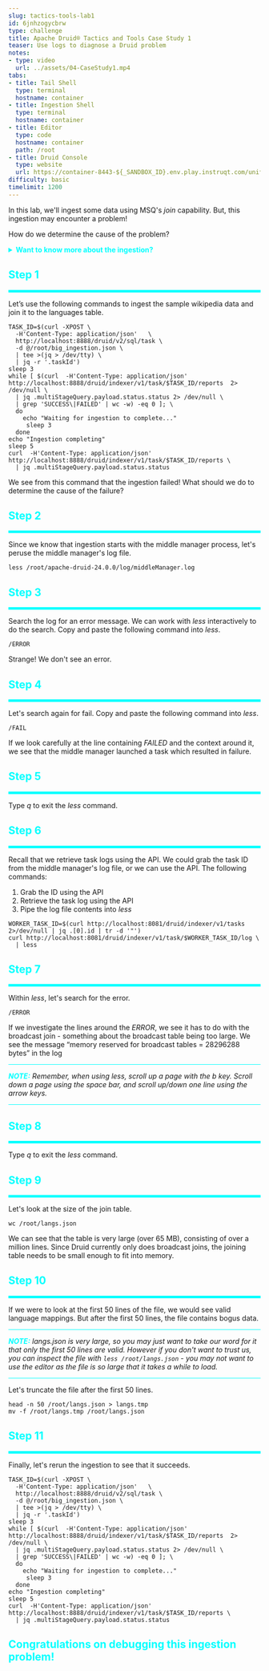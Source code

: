 ```yaml
---
slug: tactics-tools-lab1
id: 6jnhzogycbrw
type: challenge
title: Apache Druid® Tactics and Tools Case Study 1
teaser: Use logs to diagnose a Druid problem
notes:
- type: video
  url: ../assets/04-CaseStudy1.mp4
tabs:
- title: Tail Shell
  type: terminal
  hostname: container
- title: Ingestion Shell
  type: terminal
  hostname: container
- title: Editor
  type: code
  hostname: container
  path: /root
- title: Druid Console
  type: website
  url: https://container-8443-${_SANDBOX_ID}.env.play.instruqt.com/unified-console.html
difficulty: basic
timelimit: 1200
---
```


In this lab, we'll ingest some data using MSQ's _join_ capability.
But, this ingestion may encounter a problem!


How do we determine the cause of the problem?


<details>
  <summary style="color:cyan"><b>Want to know more about the ingestion?</b></summary>
<hr style="background-color:cyan">
Here we again ingest the sample wikipedia data, but with a twist.
We want to associate languages with each wikipedia record.
So, we will join a languages table (found in /root/langs.json) with the wikipedia data.
<hr style="background-color:cyan">
</details>



<h2 style="color:cyan">Step 1</h2><hr style="color:cyan;background-color:cyan;height:5px">

Let’s use the following commands to ingest the sample wikipedia data and join it to the languages table.

```
TASK_ID=$(curl -XPOST \
  -H'Content-Type: application/json'   \
  http://localhost:8888/druid/v2/sql/task \
  -d @/root/big_ingestion.json \
  | tee >(jq > /dev/tty) \
  | jq -r '.taskId')
sleep 3
while [ $(curl  -H'Content-Type: application/json' http://localhost:8888/druid/indexer/v1/task/$TASK_ID/reports  2> /dev/null \
  | jq .multiStageQuery.payload.status.status 2> /dev/null \
  | grep 'SUCCESS\|FAILED' | wc -w) -eq 0 ]; \
  do
    echo "Waiting for ingestion to complete..."
     sleep 3
  done
echo "Ingestion completing"
sleep 5
curl  -H'Content-Type: application/json' http://localhost:8888/druid/indexer/v1/task/$TASK_ID/reports \
  | jq .multiStageQuery.payload.status.status
```

We see from this command that the ingestion failed!
What should we do to determine the cause of the failure?

<h2 style="color:cyan">Step 2</h2><hr style="color:cyan;background-color:cyan;height:5px">

Since we know that ingestion starts with the middle manager process, let's peruse the middle manager's log file.

```
less /root/apache-druid-24.0.0/log/middleManager.log
```

<h2 style="color:cyan">Step 3</h2><hr style="color:cyan;background-color:cyan;height:5px">

Search the log for an error message.
We can work with _less_ interactively to do the search.
Copy and paste the following command into _less_.

```
/ERROR
```

Strange! We don't see an error.


<h2 style="color:cyan">Step 4</h2><hr style="color:cyan;background-color:cyan;height:5px">

Let's search again for fail.
Copy and paste the following command into _less_.

```
/FAIL
```

If we look carefully at the line  containing _FAILED_ and the context around it, we see that the middle manager launched a task which resulted in failure.


<h2 style="color:cyan">Step 5</h2><hr style="color:cyan;background-color:cyan;height:5px">

Type _q_ to exit the _less_ command.

<h2 style="color:cyan">Step 6</h2><hr style="color:cyan;background-color:cyan;height:5px">

Recall that we retrieve task logs using the API.
We could grab the task ID from the middle manager's log file, or we can use the API.
The following commands:
1. Grab the ID using the API
2. Retrieve the task log using the API
3. Pipe the log file contents into _less_

```
WORKER_TASK_ID=$(curl http://localhost:8081/druid/indexer/v1/tasks 2>/dev/null | jq .[0].id | tr -d '"')
curl http://localhost:8081/druid/indexer/v1/task/$WORKER_TASK_ID/log \
  | less
```

<h2 style="color:cyan">Step 7</h2><hr style="color:cyan;background-color:cyan;height:5px">

Within _less_, let's search for the error.

```
/ERROR
```

If we investigate the lines around the _ERROR_, we see it has to do with the broadcast join - something about the broadcast table being too large.
We see the message “memory reserved for broadcast tables = 28296288 bytes” in the log

<hr style="background-color:cyan">
<p><span style="color:cyan"><strong><em>NOTE:</em></strong></span> <i>Remember, when using less, scroll up a page with the b key.
Scroll down a page using the space bar, and scroll up/down one line using the arrow keys.</i></p>
<hr style="background-color:cyan">


<h2 style="color:cyan">Step 8</h2><hr style="color:cyan;background-color:cyan;height:5px">


Type _q_ to exit the _less_ command.

<h2 style="color:cyan">Step 9</h2><hr style="color:cyan;background-color:cyan;height:5px">

Let's look at the size of the join table.

```
wc /root/langs.json
```

We can see that the table is very large (over 65 MB), consisting of over a million lines.
Since Druid currently only does broadcast joins, the joining table needs to be small enough to fit into memory.

<h2 style="color:cyan">Step 10</h2><hr style="color:cyan;background-color:cyan;height:5px">

If we were to look at the first 50 lines of the file, we would see valid language mappings.
But after the first 50 lines, the file contains bogus data.

<hr style="background-color:cyan">
<p><span style="color:cyan"><strong><em>NOTE:</em></strong></span> <i>langs.json is very large, so you may just want to take our word for it that only the first 50 lines are valid.
However if you don't want to trust us, you can inspect the file with <code>less /root/langs.json</code> - you may not want to use the editor as the file is so large that it takes a while to load.</i></p>
<hr style="background-color:cyan">


Let's truncate the file after the first 50 lines.

```
head -n 50 /root/langs.json > langs.tmp
mv -f /root/langs.tmp /root/langs.json
```

<h2 style="color:cyan">Step 11</h2><hr style="color:cyan;background-color:cyan;height:5px">

Finally, let's rerun the ingestion to see that it succeeds.

```
TASK_ID=$(curl -XPOST \
  -H'Content-Type: application/json'   \
  http://localhost:8888/druid/v2/sql/task \
  -d @/root/big_ingestion.json \
  | tee >(jq > /dev/tty) \
  | jq -r '.taskId')
sleep 3
while [ $(curl  -H'Content-Type: application/json' http://localhost:8888/druid/indexer/v1/task/$TASK_ID/reports  2> /dev/null \
  | jq .multiStageQuery.payload.status.status 2> /dev/null \
  | grep 'SUCCESS\|FAILED' | wc -w) -eq 0 ]; \
  do
    echo "Waiting for ingestion to complete..."
     sleep 3
  done
echo "Ingestion completing"
sleep 5
curl  -H'Content-Type: application/json' http://localhost:8888/druid/indexer/v1/task/$TASK_ID/reports \
  | jq .multiStageQuery.payload.status.status
```


<h2 style="color:cyan">Congratulations on debugging this ingestion problem!</h2>


<style type="text/css" rel="stylesheet">
.lightbox { display: none; position: fixed; justify-content: center; align-items: center; z-index: 999; top: 0; left: 0; right: 0; bottom: 0; padding: 1rem; background: rgba(0, 0, 0, 0.8); }
.lightbox:target { display: flex; }
.lightbox img { max-height: 100% }
.thumbnail:hover {
    position:fixed;
    top:-25px;
    left:-35px;
    width:500px;
    height:auto;
    display:block;
    z-index:999;
}
</style>
